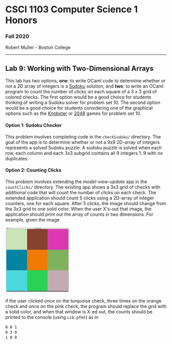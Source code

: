 # CSCI 1103 Computer Science 1 Honors

### Fall 2020

Robert Muller - Boston College

---

## Lab 9: Working with Two-Dimensional Arrays

This lab has two options, **one**: to write OCaml code to determine whether or not a 2D array of integers is a [Sudoku](https://sudoku.game/) solution, and **two**: to write an OCaml program to count the number of clicks on each square of a 3 x 3 grid of colored checks. The first option would be a good choice for students thinking of writing a Sudoku solver for problem set 10. The second option would be a good choice for students considering one of the graphical options such as the [Knobster](https://mazechazer.gitlab.io/knobster/) or [2048](https://play2048.co/) games for problem set 10.

#### Option 1: Sudoku Checker

This problem involves completing code in the `checkSudoku/` directory. The goal of the app is to determine whether or not a 9x9 2D-array of integers represents a solved Sudoku puzzle. A sudoku puzzle is solved when each row, each column and each 3x3 subgrid contains all 9 integers 1..9 with no duplicates.

#### Option 2: Counting Clicks

This problem involves extending the *model-view-update* app in the `countClicks/` directory. The existing app shows a 3x3 grid of checks with additional code that will count the number of clicks on each check. The extended application should count 5 clicks using a 2D-array of integer counters, one for each square. After 5 clicks, the image should change from the 3x3 grid to one solid color. When the user X's-out that image, the application should print out the array of counts in two dimensions. For example, given the image

 <img src="./img/checks.png" width=200> 

if the user clicked once on the turquoise check, three times on the orange check and once on the pink check, the program should replace the grid with a solid color, and when that window is X-ed out, the counts should be printed to the console (using `Lib.pfmt`) as in

```
0 0 1
0 3 0
1 0 0
```

 

 



